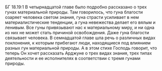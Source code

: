 БГ 18.19:1	В четырнадцатой главе было подробно рассказано о трех гунах материальной природы. Там говорилось, что гуна благости озаряет человека светом знания, гуна страсти усиливает в нем материалистические тенденции, а гуна невежества делает его вялым и ленивым. Все гуны привязывают нас к материальному миру, и ни одна из них не может стать причиной освобождения. Даже гуна благости связывает человека. В семнадцатой главе шла речь о различных видах поклонения, к которым прибегают люди, находящиеся под влиянием разных гун материальной природы. А в этом стихе Господь говорит, что теперь Он хочет рассказать Арджуне о трех видах знания, трех типах деятельности и ее исполнителях в соответствии с тремя гунами природы.